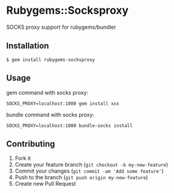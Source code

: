 # Rubygems::Socksproxy

SOCKS proxy support for rubygems/bundler

## Installation

    $ gem install rubygems-socksproxy

## Usage

gem command with socks proxy:

    SOCKS_PROXY=localhost:1080 gem install xxx


bundle command with socks proxy:

    SOCKS_PROXY=localhost:1080 bundle-socks install


## Contributing

1. Fork it
2. Create your feature branch (`git checkout -b my-new-feature`)
3. Commit your changes (`git commit -am 'Add some feature'`)
4. Push to the branch (`git push origin my-new-feature`)
5. Create new Pull Request
